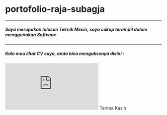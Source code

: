 # portofolio-raja-subagja
---
##### Saya merupakan lulusan Teknik Mesin, saya cukup terampil dalam menggunakan Software
---
##### Kalo mau lihat CV saya, anda bisa mengaksenya disini : 
![CV](https://github.com/Raja-Subagja/portofolio-raja-subagja/blob/main/CV-pdf/Resume%20Raja%20Subagja.pdf)
Terima Kasih 
